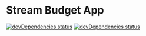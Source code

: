 # Stream Budget App
[![devDependencies status](https://david-dm.org/singletoncoding/stream-budget-app/status.svg)](https://david-dm.org/singletoncoding/stream-budget-app)
[![devDependencies status](https://david-dm.org/singletoncoding/stream-budget-app/dev-status.svg)](https://david-dm.org/singletoncoding/stream-budget-app?type=dev)